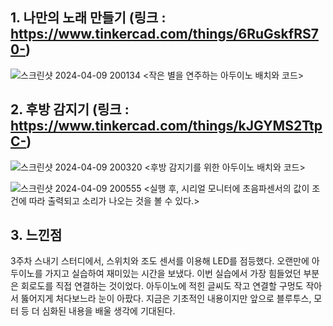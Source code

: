 ## 1. 나만의 노래 만들기 (링크 : https://www.tinkercad.com/things/6RuGskfRS70-)

![스크린샷 2024-04-09 200134](https://github.com/sejongsmarcle/2024_Spring_SMARCLE_Snaegi_Study/assets/162945006/b830a240-798e-45fe-863a-e6e22c59e1d6)
<작은 별을 연주하는 아두이노 배치와 코드>

## 2. 후방 감지기 (링크 : https://www.tinkercad.com/things/kJGYMS2TtpC-)

![스크린샷 2024-04-09 200320](https://github.com/sejongsmarcle/2024_Spring_SMARCLE_Snaegi_Study/assets/162945006/9fdb311e-db10-4e91-a74a-60ed17ebdd05)
<후방 감지기를 위한 아두이노 배치와 코드>

![스크린샷 2024-04-09 200555](https://github.com/sejongsmarcle/2024_Spring_SMARCLE_Snaegi_Study/assets/162945006/02a30ec5-ce35-4c2b-be61-71b0ca8818f9)
<실행 후, 시리얼 모니터에 초음파센서의 값이 조건에 따라 출력되고 소리가 나오는 것을 볼 수 있다.>

## 3. 느낀점
  3주차 스내기 스터디에서, 스위치와 조도 센서를 이용해 LED를 점등했다. 오랜만에 아두이노를 가지고 실습하여 재미있는 시간을 보냈다.
  이번 실습에서 가장 힘들었던 부분은 회로도를 직접 연결하는 것이었다. 아두이노에 적힌 글씨도 작고 연결할 구멍도 작아서 뚫어지게 처다보느라 눈이 아팠다.
  지금은 기초적인 내용이지만 앞으로 블루투스, 모터 등 더 심화된 내용을 배울 생각에 기대된다.

